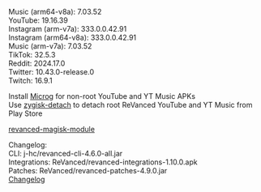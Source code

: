 Music (arm64-v8a): 7.03.52  
YouTube: 19.16.39  
Instagram (arm-v7a): 333.0.0.42.91  
Instagram (arm64-v8a): 333.0.0.42.91  
Music (arm-v7a): 7.03.52  
TikTok: 32.5.3  
Reddit: 2024.17.0  
Twitter: 10.43.0-release.0  
Twitch: 16.9.1  

Install [Microg](https://github.com/ReVanced/GmsCore/releases) for non-root YouTube and YT Music APKs  
Use [zygisk-detach](https://github.com/j-hc/zygisk-detach) to detach root ReVanced YouTube and YT Music from Play Store  

[revanced-magisk-module](https://github.com/j-hc/revanced-magisk-module)  

Changelog:  
CLI: j-hc/revanced-cli-4.6.0-all.jar  
Integrations: ReVanced/revanced-integrations-1.10.0.apk  
Patches: ReVanced/revanced-patches-4.9.0.jar  
[Changelog](https://github.com/ReVanced/revanced-patches/releases/tag/v4.9.0)  
